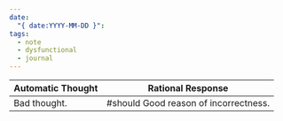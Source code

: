 ```yaml
---
date:
  "{ date:YYYY-MM-DD }": 
tags:
  - note
  - dysfunctional
  - journal
---
```


| **Automatic Thought** | **Rational Response**                 |
| --------------------- | ------------------------------------- |
| Bad thought.          | #should Good reason of incorrectness. |

